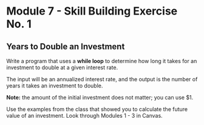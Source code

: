 # Module 7 - Skill Building Exercise No. 1

## Years to Double an Investment

Write a program that uses a **while loop** to determine how long it takes for an investment to double at a given interest rate. 

The input will be an annualized interest rate, and the output is the number of years it takes an investment to double. 

**Note:** the amount of the initial investment does not matter; you can use $1.

Use the examples from the class that showed you to calculate the future value of an investment. Look through Modules 1 - 3 in Canvas.